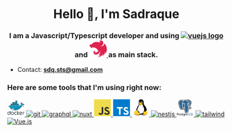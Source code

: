<h1 align="center">Hello 👋, I'm Sadraque</h1>
<h3 style="display:flex align-items:center" align="center">I am a Javascript/Typescript developer and using <a href="https://vuejs.org/" target="_blank" rel="noreferrer"> <img src="https://static.cdnlogo.com/logos/v/92/vue-js.svg" alt="vuejs logo" width="40" height="40"/> </a> and <a href="https://nestjs.com/" target="_blank" rel="noreferrer"> <img src="https://raw.githubusercontent.com/devicons/devicon/master/icons/nestjs/nestjs-plain.svg" alt="nestjs" width="40" height="40"/> </a> as main stack.</h3>

- Contact: **sdq.sts@gmail.com**

<h3 align="left">Here are some tools that I'm using right now:</h3>
<p align="left" style="display:flex align-items:start">
  <a href="https://www.docker.com/" target="_blank" rel="noreferrer"> <img src="https://raw.githubusercontent.com/devicons/devicon/master/icons/docker/docker-original-wordmark.svg" alt="docker" width="40" height="40"/></a><a href="https://git-scm.com/" target="_blank" rel="noreferrer"> <img src="https://www.vectorlogo.zone/logos/git-scm/git-scm-icon.svg" alt="git" width="40" height="40"/></a><a href="https://graphql.org" target="_blank" rel="noreferrer"> <img src="https://www.vectorlogo.zone/logos/graphql/graphql-icon.svg" alt="graphql" width="40" height="40"/></a><a href="https://nuxt.com/" target="_blank" rel="noreferrer"> <img src="https://upload.wikimedia.org/wikipedia/commons/thumb/a/ae/Nuxt_logo.svg/512px-Nuxt_logo.svg.png" alt="nuxt" width="40" height="40"/></a><a href="https://developer.mozilla.org/en-US/docs/Web/JavaScript" target="_blank" rel="noreferrer"> <img src="https://raw.githubusercontent.com/devicons/devicon/master/icons/javascript/javascript-original.svg" alt="javascript" width="40" height="40"/> </a><a href="https://www.typescriptlang.org/" target="_blank" rel="noreferrer"> <img src="https://raw.githubusercontent.com/devicons/devicon/master/icons/typescript/typescript-original.svg" alt="typescript" width="40" height="40"/> </a><a href="https://www.linux.org/" target="_blank" rel="noreferrer"> <img src="https://raw.githubusercontent.com/devicons/devicon/master/icons/linux/linux-original.svg" alt="linux" width="40" height="40"/> </a><a href="https://nestjs.com/" target="_blank" rel="noreferrer"> <img src="https://nestjs.com/logo-small.ede75a6b.svg" alt="nestjs" width="40" height="40"/> </a>  
  <a href="https://www.postgresql.org" target="_blank" rel="noreferrer"> <img src="https://raw.githubusercontent.com/devicons/devicon/master/icons/postgresql/postgresql-original-wordmark.svg" alt="postgresql" width="40" height="40"/> </a><a href="https://tailwindcss.com/" target="_blank" rel="noreferrer"> <img src="https://www.vectorlogo.zone/logos/tailwindcss/tailwindcss-icon.svg" alt="tailwind" width="40" height="40"/> </a><a href="https://vuejs.org/" target="_blank" rel="noreferrer"> <img src="https://static.cdnlogo.com/logos/v/92/vue-js.svg" alt="Vue.js" width="40" height="40"/> </a>
</p>
